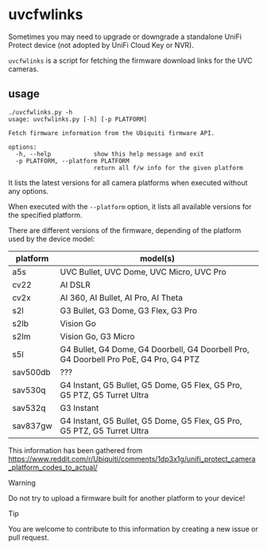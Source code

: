 # uvcfwlinks

Sometimes you may need to upgrade or downgrade a standalone UniFi Protect
device (not adopted by UniFi Cloud Key or NVR).

`uvcfwlinks` is a script for fetching the firmware download links for the UVC
cameras.

## usage

```
./uvcfwlinks.py -h
usage: uvcfwlinks.py [-h] [-p PLATFORM]

Fetch firmware information from the Ubiquiti firmware API.

options:
  -h, --help            show this help message and exit
  -p PLATFORM, --platform PLATFORM
                        return all f/w info for the given platform
```

It lists the latest versions for all camera platforms when executed without
any options.

When executed with the `--platform` option, it lists all available versions
for the specified platform.

There are different versions of the firmware, depending of the platform used
by the device model:

| platform | model(s)                                                                              |
|----------|---------------------------------------------------------------------------------------|
| a5s      | UVC Bullet, UVC Dome, UVC Micro, UVC Pro                                              |
| cv22     | AI DSLR                                                                               |
| cv2x     | AI 360, AI Bullet, AI Pro, AI Theta                                                   |
| s2l      | G3 Bullet, G3 Dome, G3 Flex, G3 Pro                                                   |
| s2lb     | Vision Go                                                                             |
| s2lm     | Vision Go, G3 Micro                                                                   |
| s5l      | G4 Bullet, G4 Dome, G4 Doorbell, G4 Doorbell Pro, G4 Doorbell Pro PoE, G4 Pro, G4 PTZ |
| sav500db | ???                                                                                   |
| sav530q  | G4 Instant, G5 Bullet, G5 Dome, G5 Flex, G5 Pro, G5 PTZ, G5 Turret Ultra              |
| sav532q  | G3 Instant                                                                            |
| sav837gw | G4 Instant, G5 Bullet, G5 Dome, G5 Flex, G5 Pro, G5 PTZ, G5 Turret Ultra              |

This information has been gathered from
<https://www.reddit.com/r/Ubiquiti/comments/1dp3x1g/unifi_protect_camera_platform_codes_to_actual/>

> [!WARNING]
> Do not try to upload a firmware built for another platform to your device!

> [!TIP]
> You are welcome to contribute to this information by creating a new issue or
  pull request.
